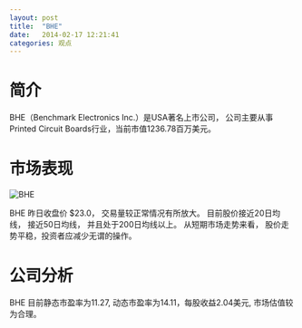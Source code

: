 ```yaml
---
layout: post
title:  "BHE"
date:   2014-02-17 12:21:41
categories: 观点
---
```


# 简介
BHE（Benchmark Electronics Inc.）是USA著名上市公司，
公司主要从事Printed Circuit Boards行业，当前市值1236.78百万美元。

# 市场表现

![BHE](http://finviz.com/chart.ashx?t=BHE&ty=c&ta=1&p=d&s=l)

BHE 昨日收盘价 $23.0，
交易量较正常情况有所放大。
目前股价接近20日均线，
接近50日均线，
并且处于200日均线以上。
从短期市场走势来看，
股价走势平稳，投资者应减少无谓的操作。

# 公司分析
BHE 目前静态市盈率为11.27, 动态市盈率为14.11，每股收益2.04美元,
市场估值较为合理。
